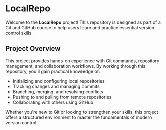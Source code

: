 # LocalRepo

Welcome to the **LocalRepo** project! This repository is designed as part of a Git and GitHub course to help users learn and practice essential version control skills.

## Project Overview

This project provides hands-on experience with Git commands, repository management, and collaboration workflows. By working through this repository, you'll gain practical knowledge of:

- Initializing and configuring local repositories
- Tracking changes and managing commits
- Branching, merging, and resolving conflicts
- Pushing to and pulling from remote repositories
- Collaborating with others using GitHub

Whether you're new to Git or looking to strengthen your skills, this project offers a structured environment to master the fundamentals of modern version control.